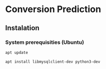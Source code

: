 # Conversion Prediction

## Instalation

### System prerequisities (Ubuntu)

```bash
apt update

apt install libmysqlclient-dev python3-dev

```